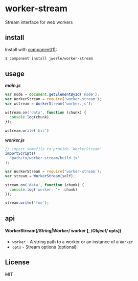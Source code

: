 worker-stream
=====

Stream interface for web workers

## install

Install with [component(1)](http://component.io):

```sh
$ component install jwerle/worker-stream
```

## usage

***main.js***

```js
var node = document.getElementById('node');
var WorkerStream = require('worker-stream');
var wstream = WorkerStream('worker.js');

wstream.on('data', function (chunk) {
  console.log(chunk)
});

wstream.write('biz')
```

***worker.js***

```js
// import somefile to provide `WorkerStream'
importScripts(
  'path/to/worker-stream/build.js'
);

var WorkerStream = require('worker-stream');
var stream = WorkerStream(self);

stream.on('data', function (chunk) {
  console.log('worker: '+  chunk)
});

stream.write('foo');
```

## api

#### WorkerStream(/*String|Worker*/ worker [, /*Object*/ opts])

* `worker` - A string path to a worker or an instance of a `Worker`
* `opts` - Stream options (optional)

## License

MIT
